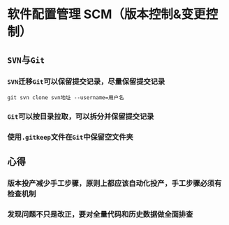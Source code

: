 # 软件配置管理 SCM（版本控制&变更控制）

## `SVN`与`Git`

### `SVN`迁移`Git`可以保留提交记录，尽量保留提交记录

```shell script
git svn clone svn地址 --username=用户名
```

### `Git`可以按目录拉取，可以拆分并保留提交记录

### 使用`.gitkeep`文件在`Git`中保留空文件夹


## 心得

### 版本投产减少手工步骤，原则上都应该自动化投产，手工步骤必须有检查机制

### 发现问题不只是改正，要对全量代码和历史数据做全面排查

